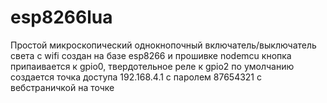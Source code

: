 # esp8266lua

Простой микроскопический однокнопочный включатель/выключатель света с wifi
создан на базе esp8266 и прошивке nodemcu
кнопка припаивается к gpio0, твердотельное реле к gpio2
по умолчанию создается точка доступа 192.168.4.1 с паролем 87654321 с вебстраничкой на точке 

